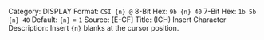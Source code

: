 Category: DISPLAY
Format: `CSI {n} @`
8-Bit Hex: `9b {n} 40`
7-Bit Hex: `1b 5b {n} 40`
Default: `{n}` = `1`
Source: [E-CF]
Title: (ICH) Insert Character
Description: Insert `{n}` blanks at the cursor position.
